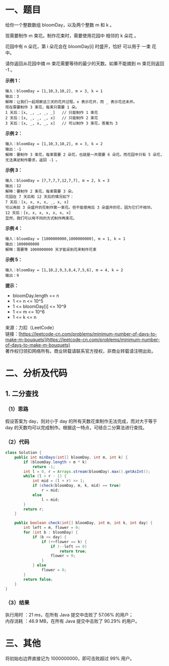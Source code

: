 # 一、题目
给你一个整数数组 bloomDay，以及两个整数 m 和 k 。        
       
现需要制作 m 束花。制作花束时，需要使用花园中 相邻的 k 朵花 。     
      
花园中有 n 朵花，第 i 朵花会在 bloomDay[i] 时盛开，恰好 可以用于 一束 花中。      
      
请你返回从花园中摘 m 束花需要等待的最少的天数。如果不能摘到 m 束花则返回 -1 。     
     
**示例 1：**      
```
输入：bloomDay = [1,10,3,10,2], m = 3, k = 1
输出：3
解释：让我们一起观察这三天的花开过程，x 表示花开，而 _ 表示花还未开。
现在需要制作 3 束花，每束只需要 1 朵。
1 天后：[x, _, _, _, _]   // 只能制作 1 束花
2 天后：[x, _, _, _, x]   // 只能制作 2 束花
3 天后：[x, _, x, _, x]   // 可以制作 3 束花，答案为 3
```
**示例 2：**     
```
输入：bloomDay = [1,10,3,10,2], m = 3, k = 2
输出：-1
解释：要制作 3 束花，每束需要 2 朵花，也就是一共需要 6 朵花。而花园中只有 5 朵花，无法满足制作要求，返回 -1 。
```
**示例 3：**     
```
输入：bloomDay = [7,7,7,7,12,7,7], m = 2, k = 3
输出：12
解释：要制作 2 束花，每束需要 3 朵。
花园在 7 天后和 12 天后的情况如下：
7 天后：[x, x, x, x, _, x, x]
可以用前 3 朵盛开的花制作第一束花。但不能使用后 3 朵盛开的花，因为它们不相邻。
12 天后：[x, x, x, x, x, x, x]
显然，我们可以用不同的方式制作两束花。
```
**示例 4：**     
```
输入：bloomDay = [1000000000,1000000000], m = 1, k = 1
输出：1000000000
解释：需要等 1000000000 天才能采到花来制作花束
```
**示例 5：**     
```
输入：bloomDay = [1,10,2,9,3,8,4,7,5,6], m = 4, k = 2
输出：9
```
**提示：**      
- bloomDay.length == n
- 1 <= n <= 10^5
- 1 <= bloomDay[i] <= 10^9
- 1 <= m <= 10^6
- 1 <= k <= n
       
来源：力扣（LeetCode）     
链接：[https://leetcode-cn.com/problems/minimum-number-of-days-to-make-m-bouquets](https://leetcode-cn.com/problems/minimum-number-of-days-to-make-m-bouquets)        
著作权归领扣网络所有。商业转载请联系官方授权，非商业转载请注明出处。      
# 二、分析及代码    
## 1. 二分查找
### （1）思路
假设答案为 day，则对小于 day 的所有天数花束制作无法完成，而对大于等于 day 的天数均可以完成制作。根据这一特点，可结合二分算法进行查找。      
### （2）代码
```java
class Solution {
    public int minDays(int[] bloomDay, int m, int k) {
        if (bloomDay.length < m * k)
            return -1;
        int l = 0, r = Arrays.stream(bloomDay).max().getAsInt();
        while (l < r - 1) {
            int mid = (l + r) >> 1;
            if (check(bloomDay, m, k, mid) == true)
                r = mid;
            else
                l = mid;
        }
        return r;
    }

    public boolean check(int[] bloomDay, int m, int k, int day) {
        int left = m, flower = 0;
        for (int b : bloomDay) {
            if (b <= day) {
                if (++flower == k) {
                    if (--left == 0)
                        return true;
                    flower = 0;
                } 
            } else
                flower = 0;
        }
        return false;
    }
}
```
### （3）结果
执行用时 ：21 ms，在所有 Java 提交中击败了 57.06% 的用户；    
内存消耗 ：46.9 MB，在所有 Java 提交中击败了 90.29% 的用户。      
# 三、其他
将初始右边界直接记为 1000000000，即可击败超过 99% 用户。  
